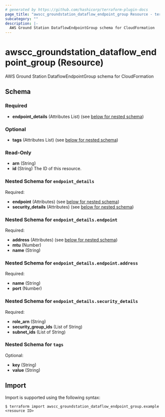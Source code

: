 ```yaml
---
# generated by https://github.com/hashicorp/terraform-plugin-docs
page_title: "awscc_groundstation_dataflow_endpoint_group Resource - terraform-provider-awscc"
subcategory: ""
description: |-
  AWS Ground Station DataflowEndpointGroup schema for CloudFormation
---
```


# awscc_groundstation_dataflow_endpoint_group (Resource)

AWS Ground Station DataflowEndpointGroup schema for CloudFormation



<!-- schema generated by tfplugindocs -->
## Schema

### Required

- **endpoint_details** (Attributes List) (see [below for nested schema](#nestedatt--endpoint_details))

### Optional

- **tags** (Attributes List) (see [below for nested schema](#nestedatt--tags))

### Read-Only

- **arn** (String)
- **id** (String) The ID of this resource.

<a id="nestedatt--endpoint_details"></a>
### Nested Schema for `endpoint_details`

Required:

- **endpoint** (Attributes) (see [below for nested schema](#nestedatt--endpoint_details--endpoint))
- **security_details** (Attributes) (see [below for nested schema](#nestedatt--endpoint_details--security_details))

<a id="nestedatt--endpoint_details--endpoint"></a>
### Nested Schema for `endpoint_details.endpoint`

Required:

- **address** (Attributes) (see [below for nested schema](#nestedatt--endpoint_details--endpoint--address))
- **mtu** (Number)
- **name** (String)

<a id="nestedatt--endpoint_details--endpoint--address"></a>
### Nested Schema for `endpoint_details.endpoint.address`

Required:

- **name** (String)
- **port** (Number)



<a id="nestedatt--endpoint_details--security_details"></a>
### Nested Schema for `endpoint_details.security_details`

Required:

- **role_arn** (String)
- **security_group_ids** (List of String)
- **subnet_ids** (List of String)



<a id="nestedatt--tags"></a>
### Nested Schema for `tags`

Optional:

- **key** (String)
- **value** (String)

## Import

Import is supported using the following syntax:

```shell
$ terraform import awscc_groundstation_dataflow_endpoint_group.example <resource ID>
```
